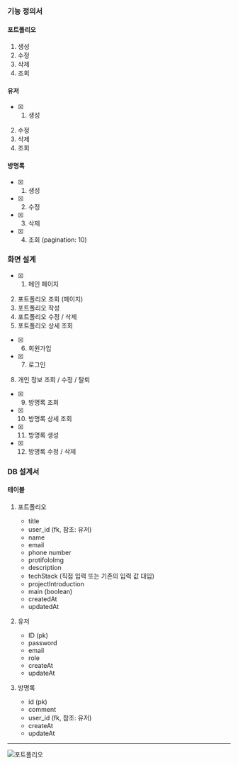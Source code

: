 ### 기능 정의서

#### 포트폴리오
1. 생성
2. 수정
3. 삭제
4. 조회

#### 유저
- [x] 1. 생성  
2. 수정
3. 삭제
4. 조회

#### 방명록
- [x] 1. 생성
- [x] 2. 수정
- [x] 3. 삭제
- [x] 4. 조회 (pagination: 10)

### 화면 설계
- [x] 1. 메인 페이지
2. 포트폴리오 조회 (페이지)
3. 포트폴리오 작성
4. 포트폴리오 수정 / 삭제
5. 포트폴리오 상세 조회
- [x] 6. 회원가입
- [x] 7. 로그인
8. 개인 정보 조회 / 수정 / 탈퇴
- [x] 9. 방명록 조회
- [x] 10. 방명록 상세 조회
- [x] 11. 방명록 생성
- [x] 12. 방명록 수정 / 삭제

### DB 설계서

#### 테이블 
1. 포트폴리오
   - title
   - user_id (fk, 참조: 유저)
   - name
   - email
   - phone number
   - protifoloImg
   - description
   - techStack (직접 입력 또는 기존의 입력 값 대입)
   - projectIntroduction
   - main (boolean)
   - createdAt
   - updatedAt

2. 유저
   - ID (pk)
   - password
   - email
   - role
   - createAt
   - updateAt

3. 방명록
   - id (pk)
   - comment
   - user_id (fk, 참조: 유저)
   - createAt
   - updateAt


-----------
![포트폴리오](https://github.com/0ung/reactBootMiniProject/assets/101184247/90bc580a-ccf1-48d6-960f-f000d4b1ad9a)
